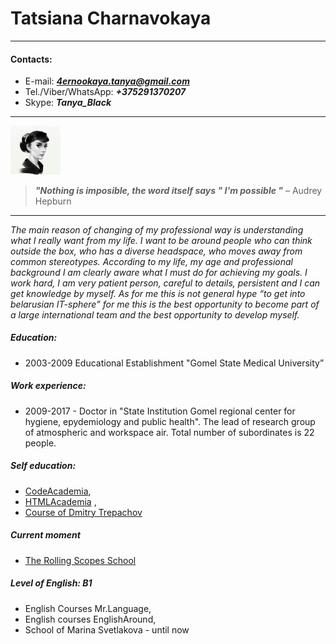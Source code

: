 # Tatsiana Charnavokaya
---
 #### Contacts: 
- E-mail: ***4ernookaya.tanya@gmail.com*** 
- Tel./Viber/WhatsApp: ***+375291370207***
- Skype: ***Tanya_Black***
---

<img src="/screenshot.png" width="80">

> ***"Nothing is imposible, the word itself says " I'm possible "*** – Audrey Hepburn
---

 *The main reason of changing of my professional way is understanding what I really want
 from my life. I want to be around people who can think outside the box, who has a diverse 
 headspace, who moves away from common stereotypes. According to my life, my age and professional
 background I am clearly aware what I must do for achieving my goals. I work hard, I am very
 patient person, careful to details, persistent and I can get knowledge by myself.
 As for me this is not general hype “to get into belarusian IT-sphere” for me this is the best
 opportunity to become part of a large international team and the best opportunity to develop myself.*

##### Education: 
- 2003-2009 Educational Establishment "Gomel State Medical University”               
##### Work experience: 
- 2009-2017 - Doctor in "State Institution Gomel regional center for hygiene, epydemiology and public health". 
The lead of research group of atmospheric and workspace air. Total number of subordinates is 22 people.
##### Self education: 
- [CodeAcademia](https://www.codecademy.com/users/6367190080/achievements), 
- [HTMLAcademia](https://htmlacademy.ru/profile/id827257/achievements) ,
- [Course of  Dmitry Trepachov](https://http://phphtml.net/)
##### Current moment
- [The Rolling Scopes School](https://school.rollingscopes.com/) 
##### Level of English: B1
- English Courses Mr.Language,
- English courses EnglishAround,
- School of Marina Svetlakova - until now



